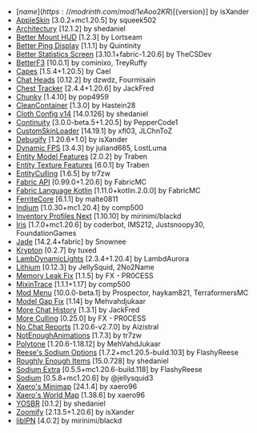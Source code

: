 - [${name}](https://modrinth.com/mod/1eAoo2KR) [${version}] by isXander
- [AppleSkin](https://modrinth.com/mod/EsAfCjCV) [3.0.2+mc1.20.5] by squeek502
- [Architectury](https://modrinth.com/mod/lhGA9TYQ) [12.1.2] by shedaniel
- [Better Mount HUD](https://modrinth.com/mod/kqJFAPU9) [1.2.3] by Lortseam
- [Better Ping Display](https://modrinth.com/mod/MS1ZMyR7) [1.1.1] by Quintinity
- [Better Statistics Screen](https://modrinth.com/mod/n6PXGAoM) [3.10.1+fabric-1.20.6] by TheCSDev
- [BetterF3](https://modrinth.com/mod/8shC1gFX) [10.0.1] by cominixo, TreyRuffy
- [Capes](https://modrinth.com/mod/89Wsn8GD) [1.5.4+1.20.5] by Cael
- [Chat Heads](https://modrinth.com/mod/Wb5oqrBJ) [0.12.2] by dzwdz, Fourmisain
- [Chest Tracker](https://modrinth.com/mod/ni4SrKmq) [2.4.4+1.20.6] by JackFred
- [Chunky](https://modrinth.com/mod/fALzjamp) [1.4.10] by pop4959
- [CleanContainer](https://modrinth.com/mod/ecpnuCZY) [1.3.0] by Hastein28
- [Cloth Config v14](https://modrinth.com/mod/9s6osm5g) [14.0.126] by shedaniel
- [Continuity](https://modrinth.com/mod/1IjD5062) [3.0.0-beta.5+1.20.5] by PepperCode1
- [CustomSkinLoader](https://modrinth.com/mod/idMHQ4n2) [14.19.1] by xfl03, JLChnToZ
- [Debugify](https://modrinth.com/mod/QwxR6Gcd) [1.20.6+1.0] by isXander
- [Dynamic FPS](https://modrinth.com/mod/LQ3K71Q1) [3.4.3] by juliand665, LostLuma
- [Entity Model Features](https://modrinth.com/mod/4I1XuqiY) [2.0.2] by Traben
- [Entity Texture Features](https://modrinth.com/mod/BVzZfTc1) [6.0.1] by Traben
- [EntityCulling](https://modrinth.com/mod/NNAgCjsB) [1.6.5] by tr7zw
- [Fabric API](https://modrinth.com/mod/P7dR8mSH) [0.99.0+1.20.6] by FabricMC
- [Fabric Language Kotlin](https://modrinth.com/mod/Ha28R6CL) [1.11.0+kotlin.2.0.0] by FabricMC
- [FerriteCore](https://modrinth.com/mod/uXXizFIs) [6.1.1] by malte0811
- [Indium](https://modrinth.com/mod/Orvt0mRa) [1.0.30+mc1.20.4] by comp500
- [Inventory Profiles Next](https://modrinth.com/mod/O7RBXm3n) [1.10.10] by mirinimi/blackd
- [Iris](https://modrinth.com/mod/YL57xq9U) [1.7.0+mc1.20.6] by coderbot, IMS212, Justsnoopy30, FoundationGames
- [Jade](https://modrinth.com/mod/nvQzSEkH) [14.2.4+fabric] by Snownee
- [Krypton](https://modrinth.com/mod/fQEb0iXm) [0.2.7] by tuxed
- [LambDynamicLights](https://modrinth.com/mod/yBW8D80W) [2.3.4+1.20.4] by LambdAurora
- [Lithium](https://modrinth.com/mod/gvQqBUqZ) [0.12.3] by JellySquid, 2No2Name
- [Memory Leak Fix](https://modrinth.com/mod/NRjRiSSD) [1.1.5] by FX - PR0CESS
- [MixinTrace](https://modrinth.com/mod/sGmHWmeL) [1.1.1+1.17] by comp500
- [Mod Menu](https://modrinth.com/mod/mOgUt4GM) [10.0.0-beta.1] by Prospector, haykam821, TerraformersMC
- [Model Gap Fix](https://modrinth.com/mod/QdG47OkI) [1.14] by Mehvahdjukaar
- [More Chat History](https://modrinth.com/mod/8qkXwOnk) [1.3.1] by JackFred
- [More Culling](https://modrinth.com/mod/51shyZVL) [0.25.0] by FX - PR0CESS
- [No Chat Reports](https://modrinth.com/mod/qQyHxfxd) [1.20.6-v2.7.0] by Aizistral
- [NotEnoughAnimations](https://modrinth.com/mod/MPCX6s5C) [1.7.3] by tr7zw
- [Polytone](https://modrinth.com/mod/3qAYkBMB) [1.20.6-1.18.12] by MehVahdJukaar
- [Reese's Sodium Options](https://modrinth.com/mod/Bh37bMuy) [1.7.2+mc1.20.5-build.103] by FlashyReese
- [Roughly Enough Items](https://modrinth.com/mod/nfn13YXA) [15.0.728] by shedaniel
- [Sodium Extra](https://modrinth.com/mod/PtjYWJkn) [0.5.5+mc1.20.6-build.118] by FlashyReese
- [Sodium](https://modrinth.com/mod/AANobbMI) [0.5.8+mc1.20.6] by @jellysquid3
- [Xaero's Minimap](https://modrinth.com/mod/1bokaNcj) [24.1.4] by xaero96
- [Xaero's World Map](https://modrinth.com/mod/NcUtCpym) [1.38.6] by xaero96
- [YOSBR](https://modrinth.com/mod/WwbubTsV) [0.1.2] by shedaniel
- [Zoomify](https://modrinth.com/mod/w7ThoJFB) [2.13.5+1.20.6] by isXander
- [libIPN](https://modrinth.com/mod/onSQdWhM) [4.0.2] by mirinimi/blackd
